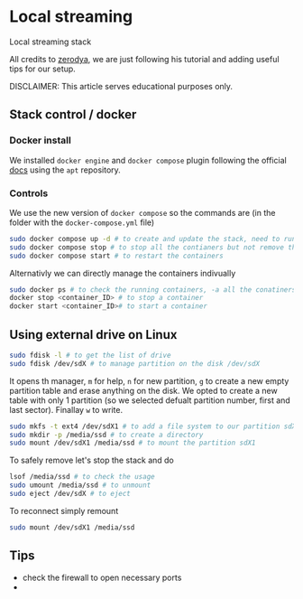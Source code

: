 # Local streaming

Local streaming stack

All credits to [zerodya](https://zerodya.net/self-host-jellyfin-media-streaming-stack/), we are just following his tutorial and adding useful tips for our setup.

DISCLAIMER: This article serves educational purposes only.

## Stack control / docker

### Docker install

We installed `docker engine`  and `docker compose` plugin following the official [docs](https://docs.docker.com/engine/install/debian/) using the `apt` repository.

### Controls

We use the new version of `docker compose` so the commands are (in the folder with the `docker-compose.yml` file)
```Bash
sudo docker compose up -d # to create and update the stack, need to run for both the streaming and downloading stacks
sudo docker compose stop # to stop all the contianers but not remove them (down would remove)
sudo docker compose start # to restart the containers
```
Alternativly we can directly manage the containers indivually 
```Bash
sudo docker ps # to check the running containers, -a all the conatiners, -q shows only the ids
docker stop <container_ID> # to stop a container
docker start <container_ID># to start a container 
```
## Using external drive on Linux

```Bash
sudo fdisk -l # to get the list of drive
sudo fdisk /dev/sdX # to manage partition on the disk /dev/sdX
```
It opens th manager, `m` for help, `n` for new partition, `g` to create a new empty partition table and erase anything on the disk. We opted to create a new table with only 1 partition (so we selected defualt partition number, first and last sector).
Finallay `w` to write.
```Bash
sudo mkfs -t ext4 /dev/sdX1 # to add a file system to our partition sdX1. We chose ext4 for Linux
sudo mkdir -p /media/ssd # to create a directory
sudo mount /dev/sdX1 /media/ssd # to mount the partition sdX1 
```
To safely remove let's stop the stack and do 
```Bash
lsof /media/ssd # to check the usage
sudo umount /media/ssd # to unmount
sudo eject /dev/sdX # to eject 
```
To reconnect simply remount 
```Bash
sudo mount /dev/sdX1 /media/ssd
```

## Tips 
- check the firewall to open necessary ports
- 
